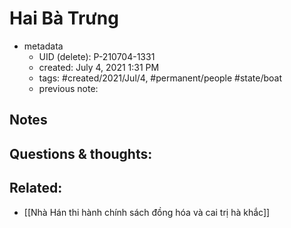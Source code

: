 # Hai Bà Trưng

- metadata
	- UID (delete): P-210704-1331
	- created: July 4, 2021 1:31 PM
	- tags: #created/2021/Jul/4, #permanent/people #state/boat  
	- previous note:

## Notes

## Questions & thoughts:

## Related:
- [[Nhà Hán thi hành chính sách đồng hóa và cai trị hà khắc]]
